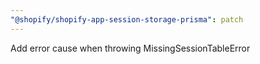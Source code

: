 ```yaml
---
"@shopify/shopify-app-session-storage-prisma": patch
---
```


Add error cause when throwing MissingSessionTableError
